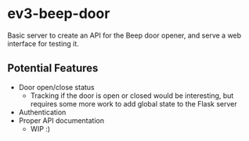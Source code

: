 # ev3-beep-door
Basic server to create an API for the Beep door opener, and serve a web interface for testing it. 

## Potential Features
* Door open/close status
  * Tracking if the door is open or closed would be interesting, but requires some more work to add global state to the Flask server
* Authentication
* Proper API documentation 
   * WIP :)
